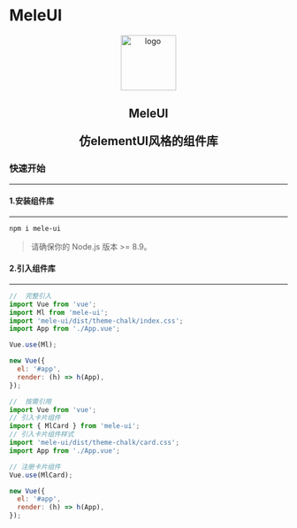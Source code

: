# MeleUI

<p align="center">
  <a target="_blank" href="https://melelong.github.io/MeleUI/" >
    <img width="100" src="https://blog.melelong.com/favicon.webp" alt="logo">
  </a>
</p>

<h2 align="center">
  <p>MeleUI</p>
  <p>仿elementUI风格的组件库</p>
</h2>

### 快速开始

---

#### 1.安装组件库

---

```bash
npm i mele-ui
```

> 请确保你的 Node.js 版本 >= 8.9。

#### 2.引入组件库

---

```javascript
//  完整引入
import Vue from 'vue';
import Ml from 'mele-ui';
import 'mele-ui/dist/theme-chalk/index.css';
import App from './App.vue';

Vue.use(Ml);

new Vue({
  el: '#app',
  render: (h) => h(App),
});

//  按需引用
import Vue from 'vue';
// 引入卡片组件
import { MlCard } from 'mele-ui';
// 引入卡片组件样式
import 'mele-ui/dist/theme-chalk/card.css';
import App from './App.vue';

// 注册卡片组件
Vue.use(MlCard);

new Vue({
  el: '#app',
  render: (h) => h(App),
});
```
